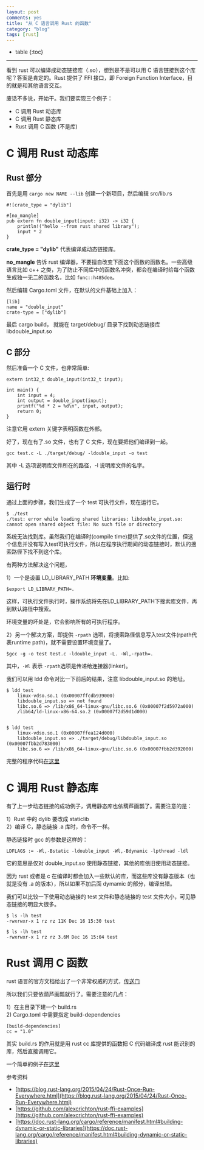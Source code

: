 ```yaml
---
layout: post
comments: yes
title: "从 C 语言调用 Rust 的函数"
category: "blog"
tags: [rust]
---
```


* table
{:toc}
***

看到 rust 可以编译成动态链接库（.so），想到是不是可以用 C 语言链接到这个库呢？答案是肯定的。Rust 提供了 FFI 接口，即 Foreign Function Interface，目的就是和其他语言交互。

废话不多说，开始干。我们要实现三个例子：

- C 调用 Rust 动态库
- C 调用 Rust 静态库
- Rust 调用 C 函数 (不是库)

# C 调用 Rust 动态库

## Rust 部分

首先是用 `cargo new NAME --lib` 创建一个新项目，然后编辑 src/lib.rs

```
#![crate_type = "dylib"]

#[no_mangle]
pub extern fn double_input(input: i32) -> i32 {
    println!("hello --from rust shared library");
    input * 2
}
```
**crate_type = "dylib"** 代表编译成动态链接库。

**no_mangle** 告诉 rust 编译器，不要擅自改变下面这个函数的函数名。一些高级语言比如 c++ 之类，为了防止不同库中的函数名冲突，都会在编译时给每个函数生成独一无二的函数名，比如 `func::h485dee`。


然后编辑  Cargo.toml 文件，在默认的文件基础上加入：
```
[lib]
name = "double_input"
crate-type = ["dylib"]
```

最后 cargo build， 就能在 target/debug/ 目录下找到动态链接库 libdouble_input.so 

## C 部分

然后准备一个 C 文件，也非常简单:
```
extern int32_t double_input(int32_t input);

int main() {
    int input = 4;
    int output = double_input(input);
    printf("%d * 2 = %d\n", input, output);
    return 0;
}
```
注意它用 extern 关键字表明函数在外部。

好了，现在有了.so 文件，也有了 C 文件，现在要把他们编译到一起。

`gcc test.c -L ./target/debug/ -ldouble_input -o test`

其中 -L 选项说明库文件所在的路径，-l 说明库文件的名字。

## 运行时

通过上面的步骤，我们生成了一个 test 可执行文件，现在运行它。

```
$ ./test
./test: error while loading shared libraries: libdouble_input.so: 
cannot open shared object file: No such file or directory
```

系统无法找到库。虽然我们在编译时(compile time)提供了.so文件的位置，但这个信息并没有写入test可执行文件，所以在程序执行期间的动态链接时，默认的搜索路径下找不到这个库。

有两种方法解决这个问题，

1）一个是设置 LD_LIBRARY_PATH **环境变量**。比如:

`$export LD_LIBRARY_PATH=.`

这样，可执行文件执行时，操作系统将先在LD_LIBRARY_PATH下搜索库文件，再到默认路径中搜索。

环境变量的坏处是，它会影响所有的可执行程序。

2）另一个解决方案，即提供 `-rpath` 选项，将搜索路径信息写入test文件(rpath代表runtime path)，就不需要设置环境变量了。

`$gcc -g -o test test.c -ldouble_input -L. -Wl,-rpath=.`

其中，`-Wl` 表示 `-rpath`选项是传递给连接器(linker)。

我们可以用 ldd 命令对比一下前后的结果，注意 libdouble_input.so 的地址。
```
$ ldd test
    linux-vdso.so.1 (0x00007ffcdb939000)
    libdouble_input.so => not found
    libc.so.6 => /lib/x86_64-linux-gnu/libc.so.6 (0x00007f2d5972a000)
    /lib64/ld-linux-x86-64.so.2 (0x00007f2d59d1d000)


$ ldd test
    linux-vdso.so.1 (0x00007ffea124d000)
    libdouble_input.so => ./target/debug/libdouble_input.so (0x00007fbb2d783000)
    libc.so.6 => /lib/x86_64-linux-gnu/libc.so.6 (0x00007fbb2d392000)
```

完整的程序代码[在这里](https://github.com/runzhen/rust_ffi.git)

# C 调用 Rust 静态库

有了上一步动态链接的成功例子，调用静态库也依葫芦画瓢了。需要注意的是：

1）Rust 中的 dylib 要改成 staticlib      
2）编译 C，静态链接 .a 库时，命令不一样。

静态链接时 gcc 的参数是这样的：

`LDFLAGS := -Wl,-Bstatic -ldouble_input -Wl,-Bdynamic -lpthread -ldl`

它的意思是仅对 double_input.so 使用静态链接，其他的库依旧使用动态链接。

因为 rust 或者是 c 在编译时都会加入一些默认的库，而这些库没有静态版本（也就是没有 .a 的版本），所以如果不加后面 dymamic 的部分，编译出错。

我们可以比较一下使用动态链接的 test 文件和静态链接的 test 文件大小，可见静态链接的明显大很多。

```
$ ls -lh test
-rwxrwxr-x 1 rz rz 11K Dec 16 15:30 test

$ ls -lh test
-rwxrwxr-x 1 rz rz 3.6M Dec 16 15:04 test
```

# Rust 调用 C 函数

rust 语言的官方文档给出了一个非常权威的方式，[传送门](https://doc.rust-lang.org/cargo/reference/build-scripts.html#case-study-building-some-native-code)

所以我们只要依葫芦画瓢就行了。需要注意的几点：

1）在主目录下建一个 build.rs      
2) Cargo.toml 中需要指定 build-dependencies    

```
[build-dependencies]
cc = "1.0"
```
其实 build.rs 的作用就是用 rust cc 库提供的函数把 C 代码编译成 rust 能识别的库，然后直接调用它。

一个简单的例子[在这里](https://github.com/runzhen/rust_ffi.git)


参考资料

- [https://blog.rust-lang.org/2015/04/24/Rust-Once-Run-Everywhere.html](https://blog.rust-lang.org/2015/04/24/Rust-Once-Run-Everywhere.html)
- [https://github.com/alexcrichton/rust-ffi-examples](https://github.com/alexcrichton/rust-ffi-examples)
- [https://doc.rust-lang.org/cargo/reference/manifest.html#building-dynamic-or-static-libraries](https://doc.rust-lang.org/cargo/reference/manifest.html#building-dynamic-or-static-libraries)